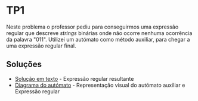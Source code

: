 # TP1

Neste problema o professor pediu para conseguirmos uma expressão regular que descreve *strings* binárias onde não ocorre nenhuma ocorrência da palavra "011". Utilizei um autómato como método auxiliar, para chegar a uma expressão regular final.

## Soluções

- [Solução em texto](./solucao.txt) - Expressão regular resultante
- [Diagrama do autómato](./solucao.png) - Representação visual do autómato auxiliar e Expressão regular

